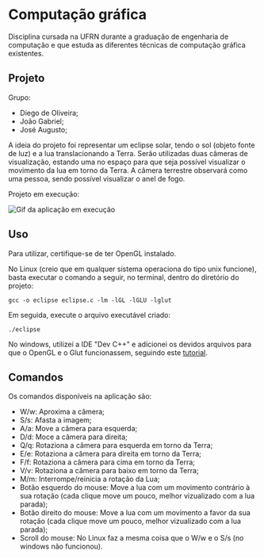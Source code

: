 # Computação gráfica
Disciplina cursada na UFRN durante a graduação de engenharia de computação e que estuda as diferentes técnicas de computação gráfica existentes.

## Projeto
Grupo:
- Diego de Oliveira;
- João Gabriel;
- José Augusto;
  
A ideia do projeto foi representar um eclipse solar, tendo o sol (objeto fonte de luz) e a lua translacionando a Terra. Serão utilizadas duas câmeras de visualização, estando uma no espaço para que seja possível visualizar o movimento da lua em torno da Terra. A câmera terrestre observará como uma pessoa, sendo possível visualizar o anel de fogo.

Projeto em execução:

![Gif da aplicação em execução](assets/eclipse.gif)

## Uso
Para utilizar, certifique-se de ter OpenGL instalado. 

No Linux (creio que em qualquer sistema operaciona do tipo unix funcione), basta executar o comando a seguir, no terminal, dentro do diretório do projeto:
```
gcc -o eclipse eclipse.c -lm -lGL -lGLU -lglut
```

Em seguida, execute o arquivo executável criado:
```
./eclipse
```

No windows, utilizei a IDE "Dev C++" e adicionei os devidos arquivos para que o OpenGL e o Glut funcionassem, seguindo este [tutorial](https://www.youtube.com/watch?app=desktop&v=bbAdDusjGVA&ab_channel=Jogos%26Programa%C3%A7%C3%A3o).

## Comandos
Os comandos disponíveis na aplicação são:
- W/w: Aproxima a câmera;
- S/s: Afasta a imagem;
- A/a: Move a câmera para esquerda;
- D/d: Moce a câmera para direita;
- Q/q: Rotaziona a câmera para esquerda  em torno da Terra;
- E/e: Rotaziona a câmera para direita em torno da Terra;
- F/f: Rotaziona a câmera para cima em torno da Terra;
- V/v: Rotaziona a câmera para baixo em torno da Terra;
- M/m: Interrompe/reinicia a rotação da Lua;
- Botão esquerdo do mouse: Move a lua com um movimento contrário à sua rotação (cada clique move um pouco, melhor vizualizado com a lua parada);
- Botão direito do mouse: Move a lua com um movimento a favor da sua rotação (cada clique move um pouco, melhor vizualizado com a lua parada);
- Scroll do mouse: No Linux faz a mesma coisa que o W/w e o S/s (no windows não funcionou).
